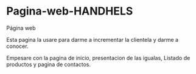 # Pagina-web-HANDHELS
Página web 

Esta pagina la usare para darme a incrementar la clientela y darme a conocer.

Empesare con la pagina de inicio, presentacion de las igualas, Listado de productos y pagina de contactos.